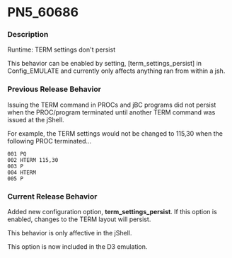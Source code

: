 # PN5_60686

<PageHeader />

### Description

Runtime: TERM settings don't persist

This behavior can be enabled by setting, [term\_settings\_persist] in Config\_EMULATE and currently only affects anything ran from within a jsh.



### Previous Release Behavior

Issuing the TERM command in PROCs and jBC programs did not persist when the PROC/program terminated until another TERM command was issued at the jShell.

For example, the TERM settings would not be changed to 115,30 when the following PROC terminated...

```
001 PQ
002 HTERM 115,30
003 P
004 HTERM
005 P
```



### Current Release Behavior

Added new configuration option, **term\_settings\_persist**. If this option is enabled, changes to the TERM layout will persist.

This behavior is only affective in the jShell.

This option is now included in the D3 emulation.
